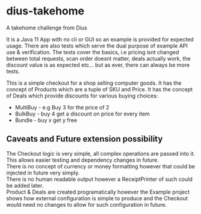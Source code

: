 # dius-takehome
A takehome challenge from Dius

It is a Java 11 App with no cli or GUI so an example is provided for expected usage. There are also tests which serve the dual purpose of example API use & verification. The tests cover the basics, i.e pricing isnt changed between total requests, scan order doesnt matter, deals actually work, the discount value is as expected etc... but as ever, there can always be more tests.

This is a simple checkout for a shop selling computer goods.
It has the concept of Products which are a tuple of SKU and Price.
It has the concept of Deals which provide discounts for various buying choices:
  * MultiBuy - e.g Buy 3 for the price of 2
  * BulkBuy - buy 4 get a discount on price for every item
  * Bundle - buy x get y free

## Caveats and Future extension possibility
The Checkout logic is very simple, all complex operations are passed into it. This allows easier testing and dependency changes in future.<br>
There is no concept of currency or money formatting however that could be injected in future very simply.<br>
There is no human readable output however a ReceiptPrinter of such could be added later.<br>
Product & Deals are created programatically however the Example project shows how external configuration is simple to produce and the Checkout would need no changes to allow for such configuration in future.<br>
